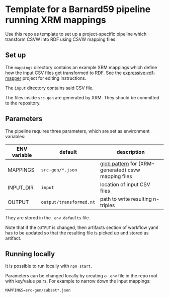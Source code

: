 # Template for a Barnard59 pipeline running XRM mappings

Use this repo as template to set up a project-specific pipeline which transform CSVW into RDF using CSVW mapping files.

## Set up

The `mappings` directory contains an example XRM mappings which define how the input CSV files get transformed to RDF. See the [expressive-rdf-mapper](https://github.com/zazuko/expressive-rdf-mapper) project for editing instructions.

The `input` directory contains said CSV file.

The files inside `src-gen` are generated by XRM. They should be committed to the repository.

## Parameters

The pipeline requires three parameters, which are set as environment variables:

| ENV variable | default | description |
| -- | -- | -- |
| MAPPINGS | `src-gen/*.json` | [glob pattern](https://www.npmjs.com/package/glob) for (XRM-generated) csvw mapping files |
| INPUT_DIR | `input` | location of input CSV files |
| OUTPUT | `output/transformed.nt` | path to write resulting n-triples |

They are stored in the `.env.defaults` file.

Note that if the `OUTPUT` is changed, then artifacts section of workflow yaml has to be updated so that the resulting file is picked up and stored as artifact.

## Running locally

It is possible to run locally with `npm start`.

Parameters can be changed locally by creating a `.env` file in the repo root with key/value pairs. For example to narrow down the input mappings:

```
MAPPINGS=src-gen/subset*.json
```
